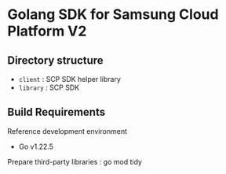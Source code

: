 # Golang SDK for Samsung Cloud Platform V2

## Directory structure
 - `client` : SCP SDK helper library
 - `library` : SCP SDK

## Build Requirements
Reference development environment
  - Go v1.22.5

Prepare third-party libraries : go mod tidy